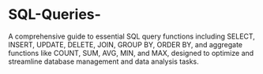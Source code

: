 # SQL-Queries-
A comprehensive guide to essential SQL query functions including SELECT, INSERT, UPDATE, DELETE, JOIN, GROUP BY, ORDER BY, and aggregate functions like COUNT, SUM, AVG, MIN, and MAX, designed to optimize and streamline database management and data analysis tasks.
